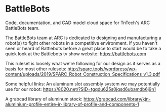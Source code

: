 # BattleBots
Code, documentation, and CAD model cloud space for TnTech's ARC BattleBots team.

The BattleBots team at ARC is dedicated to designing and manufacturing a robot(s) to fight other robots in a competitive environment. 
If you haven't seen or heard of Battlebots before a great place to start would be to take a quick look at the Battlebots tv show website: https://battlebots.com

This ruleset is loosely what we're following for our design as it serves as a basis for most other rulesets: http://sparc.tools/wordpress/wp-content/uploads/2019/SPARC_Robot_Construction_Specifications_v1.3.pdf

Some helpful links:
An aluminum slot assembly system we may potentially use for our robot: https://8020.net/?SID=tgqdu625s0jqsd6ubamdb6j9n1

A grabcad library of aluminum stock: https://grabcad.com/library/kjn-aluminium-profile-entire-ir-library-of-profile-and-components-1